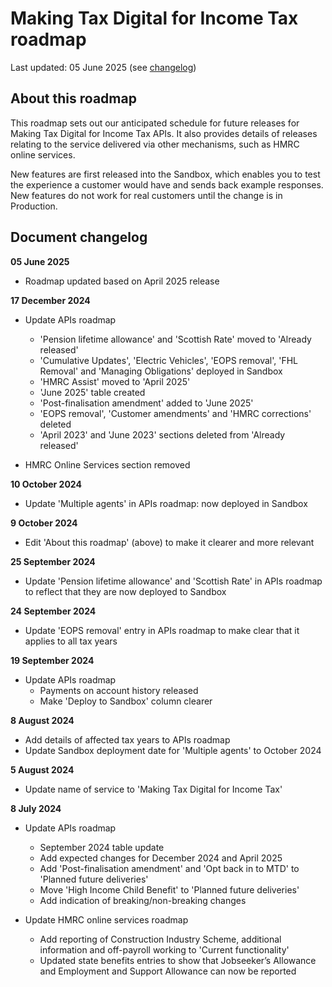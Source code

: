 
# Making Tax Digital for Income Tax roadmap 

Last updated: 05 June 2025 (see [changelog](#document-changelog))

## About this roadmap

This roadmap sets out our anticipated schedule for future releases for Making Tax Digital for Income Tax APIs. It also provides details of releases relating to the service delivered via other mechanisms, such as HMRC online services.

New features are first released into the Sandbox, which enables you to test the experience a customer would have and sends back example responses. New features do not work for real customers until the change is in Production.

## Document changelog

**05 June 2025**

- Roadmap updated based on April 2025 release

**17 December 2024**

- Update APIs roadmap
    - 'Pension lifetime allowance' and 'Scottish Rate' moved to 'Already released'
    - 'Cumulative Updates', 'Electric Vehicles', 'EOPS removal', 'FHL Removal' and 'Managing Obligations' deployed in Sandbox
    - 'HMRC Assist' moved to 'April 2025'
    - 'June 2025' table created
    - 'Post-finalisation amendment' added to 'June 2025'
    - 'EOPS removal', 'Customer amendments' and 'HMRC corrections' deleted
    - 'April 2023' and 'June 2023' sections deleted from 'Already released'

- HMRC Online Services section removed

**10 October 2024**

- Update 'Multiple agents' in APIs roadmap: now deployed in Sandbox

**9 October 2024**

- Edit 'About this roadmap' (above) to make it clearer and more relevant

**25 September 2024**

- Update 'Pension lifetime allowance' and 'Scottish Rate' in APIs roadmap to reflect that they are now deployed to Sandbox

**24 September 2024**

- Update 'EOPS removal' entry in APIs roadmap to make clear that it applies to all tax years

**19 September 2024**

- Update APIs roadmap
	- Payments on account history released
	- Make 'Deploy to Sandbox' column clearer

**8 August 2024**

- Add details of affected tax years to APIs roadmap
- Update Sandbox deployment date for 'Multiple agents' to October 2024

**5 August 2024**

- Update name of service to 'Making Tax Digital for Income Tax'

**8 July 2024**

- Update APIs roadmap
	- September 2024 table update
	- Add expected changes for December 2024 and April 2025
	- Add 'Post-finalisation amendment' and 'Opt back in to MTD' to 'Planned future deliveries'
	- Move 'High Income Child Benefit' to 'Planned future deliveries'
	- Add indication of breaking/non-breaking changes

- Update HMRC online services roadmap
	- Add reporting of Construction Industry Scheme, additional information and off-payroll working to 'Current functionality'
	- Updated state benefits entries to show that Jobseeker’s Allowance and Employment and Support Allowance can now be reported